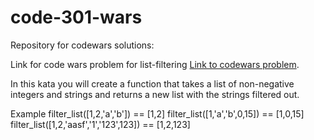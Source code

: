 # code-301-wars
Repository for codewars solutions:

Link for code wars problem for list-filtering
[Link to codewars problem](https://www.codewars.com/kata/list-filtering/train/javascript).

In this kata you will create a function that takes a list of non-negative integers and strings and returns a new list with the strings filtered out.

Example
filter_list([1,2,'a','b']) == [1,2]
filter_list([1,'a','b',0,15]) == [1,0,15]
filter_list([1,2,'aasf','1','123',123]) == [1,2,123]
